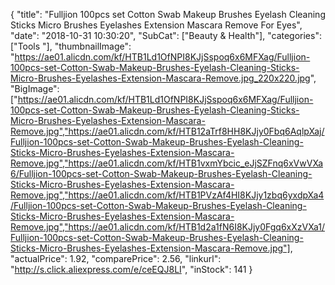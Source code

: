 {
	"title": "Fulljion 100pcs set Cotton Swab Makeup Brushes Eyelash Cleaning Sticks Micro Brushes Eyelashes Extension Mascara Remove For Eyes",
	"date": "2018-10-31 10:30:20",
	"SubCat": ["Beauty & Health"],
	"categories": ["Tools "],
	"thumbnailImage": "https://ae01.alicdn.com/kf/HTB1Ld1OfNPI8KJjSspoq6x6MFXag/Fulljion-100pcs-set-Cotton-Swab-Makeup-Brushes-Eyelash-Cleaning-Sticks-Micro-Brushes-Eyelashes-Extension-Mascara-Remove.jpg_220x220.jpg",
	"BigImage": ["https://ae01.alicdn.com/kf/HTB1Ld1OfNPI8KJjSspoq6x6MFXag/Fulljion-100pcs-set-Cotton-Swab-Makeup-Brushes-Eyelash-Cleaning-Sticks-Micro-Brushes-Eyelashes-Extension-Mascara-Remove.jpg","https://ae01.alicdn.com/kf/HTB12aTrf8HH8KJjy0Fbq6AqlpXaj/Fulljion-100pcs-set-Cotton-Swab-Makeup-Brushes-Eyelash-Cleaning-Sticks-Micro-Brushes-Eyelashes-Extension-Mascara-Remove.jpg","https://ae01.alicdn.com/kf/HTB1vxmYbcic_eJjSZFnq6xVwVXa6/Fulljion-100pcs-set-Cotton-Swab-Makeup-Brushes-Eyelash-Cleaning-Sticks-Micro-Brushes-Eyelashes-Extension-Mascara-Remove.jpg","https://ae01.alicdn.com/kf/HTB1PVzAf4HI8KJjy1zbq6yxdpXa4/Fulljion-100pcs-set-Cotton-Swab-Makeup-Brushes-Eyelash-Cleaning-Sticks-Micro-Brushes-Eyelashes-Extension-Mascara-Remove.jpg","https://ae01.alicdn.com/kf/HTB1d2a1fN6I8KJjy0Fgq6xXzVXa1/Fulljion-100pcs-set-Cotton-Swab-Makeup-Brushes-Eyelash-Cleaning-Sticks-Micro-Brushes-Eyelashes-Extension-Mascara-Remove.jpg"],
	"actualPrice": 1.92,
	"comparePrice": 2.56,
	"linkurl": "http://s.click.aliexpress.com/e/ceEQJ8LI",
	"inStock": 141
}

